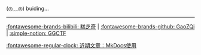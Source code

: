 
<link rel="stylesheet" href="css/styles.css">
<div class="center-container">
  <h1></h1>
  <state>(◎﹏◎)</state>
  <text>buiding...</h2>
</div>

---
[:fontawesome-brands-bilibili: 糕芝奇](https://space.bilibili.com/229571662)  |  [:fontawesome-brands-github: GaoZQi](https://github.com/GaoZQi) |  [:simple-notion: GGCTF](https://gaozqi.notion.site/d89d2c01587a4e87bd173ad8c8fd52f7?v=1a424dd567664341957429ba3a4b8ac4&pvs=4)

[:fontawesome-regular-clock: 近期文章：](.\md\Home\list.md)[MkDocs使用](.\md\Notes\MkDocs\mkdocs.md)
